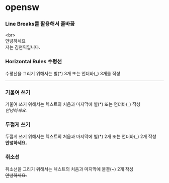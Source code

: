# opensw
### Line Breaks를 활용해서 줄바꿈
\<br>\
안녕하세요 <br>저는 김현익입니다.
### Horizontal Rules 수평선
수평선을 그리기 위해서는 별(*) 3개 또는 언더바(_) 3개를 작성
***
### 기울여 쓰기
기울여 쓰기 위해서는 텍스트의 처음과 마지막에 별(*) 또는 언더바(_) 작성 <br>
*안녕하세요.*
### 두껍게 쓰기
두껍게 쓰기 위해서는 텍스트의 처음과 마지막에 별(*) 2개 또는 언더바(_) 2개 작성 <br>
**안녕하세요.**
### 취소선
취소선을 그리기 위해서는 텍스트의 처음과 마지막에 물결(~) 2개 작성 <br>
~~안녕하세요.~~
